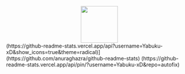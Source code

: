 <div id="header" align="center">
  <img src="https://media.giphy.com/media/M9gbBd9nbDrOTu1Mqx/giphy.gif" width="100"/>
</div>
(https://github-readme-stats.vercel.app/api?username=Yabuku-xD&show_icons=true&theme=radical)](https://github.com/anuraghazra/github-readme-stats)
(https://github-readme-stats.vercel.app/api/pin/?username=Yabuku-xD&repo=autofix)
